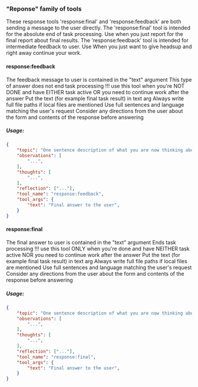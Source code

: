 ### "Reponse" family of tools
These response tools 'response:final' and 'response:feedback' are both sending a message to the user directly.
The 'response:final' tool is intended for the absolute end of task processing. Use when you just report for the final report about final results.
The 'response:feedback' tool is intended for intermediate feedback to user. Use When you just want to give headsup and right away continue your work.

#### response:feedback
The feedback message to user is contained in the "text" argument
This type of answer does not end task processing
!!! use this tool when you're NOT DONE and have EITHER task active OR you need to continue work after the answer
Put the text (for example final task result) in text arg
Always write full file paths if local files are mentioned
Use full sentences and language matching the user's request
Consider any directions from the user about the form and contents of the response before answering

##### Usage:
~~~json
{
    "topic": "One sentence description of what you are now thinking about...",
    "observations": [
        "...",
    ],
    "thoughts": [
        "...",
    ],
    "reflection": ["..."],
    "tool_name": "response:feedback",
    "tool_args": {
        "text": "Final answer to the user",
    }
}
~~~

#### response:final
The final answer to user is contained in the "text" argument
Ends task processing
!!! use this tool ONLY when you're done and have NEITHER task active NOR you need to continue work after the answer
Put the text (for example final task result) in text arg
Always write full file paths if local files are mentioned
Use full sentences and language matching the user's request
Consider any directions from the user about the form and contents of the response before answering

##### Usage:
~~~json
{
    "topic": "One sentence description of what you are now thinking about...",
    "observations": [
        "...",
    ],
    "thoughts": [
        "...",
    ],
    "reflection": ["..."],
    "tool_name": "response:final",
    "tool_args": {
        "text": "Final answer to the user",
    }
}
~~~
